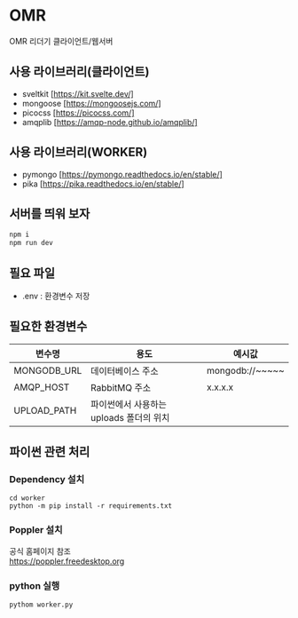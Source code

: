 # OMR
OMR 리더기 클라이언트/웹서버

## 사용 라이브러리(클라이언트)
- sveltkit [https://kit.svelte.dev/]
- mongoose [https://mongoosejs.com/]
- picocss [https://picocss.com/]
- amqplib [https://amqp-node.github.io/amqplib/]

## 사용 라이브러리(WORKER)
- pymongo [https://pymongo.readthedocs.io/en/stable/]
- pika [https://pika.readthedocs.io/en/stable/]

## 서버를 띄워 보자
```bash
npm i
npm run dev
```

## 필요 파일
* .env : 환경변수 저장

## 필요한 환경변수
|변수명|용도|예시값|
|-|-|-|
|MONGODB_URL|데이터베이스 주소|mongodb://~~~~~|
|AMQP_HOST|RabbitMQ 주소|x.x.x.x|
|UPLOAD_PATH|파이썬에서 사용하는 uploads 폴더의 위치|

## 파이썬 관련 처리
### Dependency 설치
```
cd worker
python -m pip install -r requirements.txt
```

### Poppler 설치
공식 홈페이지 참조  
https://poppler.freedesktop.org

### python 실행
```
pythom worker.py
```